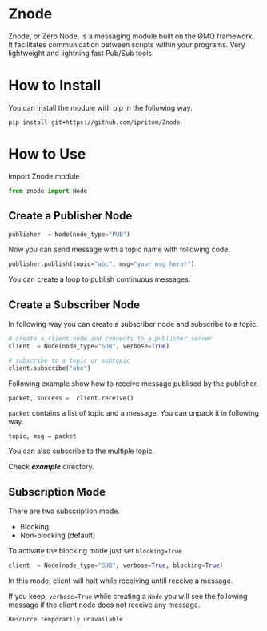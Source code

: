 # Znode 
Znode, or Zero Node, is a messaging module built on the ØMQ framework. It facilitates communication between scripts within your programs. Very lightweight and lightning fast Pub/Sub tools.

# How to Install
You can install the module with pip in the following way. 
```
pip install git+https://github.com/ipritom/Znode 
```
# How to Use
Import Znode module
```py
from znode import Node
```
## Create a Publisher Node

```py
publisher  = Node(node_type="PUB")
```
Now you can send message with a topic name with following code.
```py
publisher.publish(topic="abc", msg="your msg here!")
```
You can create a loop to publish continuous messages. 

## Create a Subscriber Node
In following way you can create a subscriber node and subscribe to a topic.

```py
# create a client node and connects to a publisher server
client  = Node(node_type="SUB", verbose=True)

# subscribe to a topic or subtopic
client.subscribe("abc")
```
Following example show how to receive message publised by the publisher.

```py
packet, success =  client.receive()
```
`packet` contains a list of topic and a message. You can unpack it in following way. 

```
topic, msg = packet
```

You can also subscribe to the multiple topic. 

Check ***example*** directory. 

## Subscription Mode
There are two subscription mode. 
* Blocking
* Non-blocking (default)

To activate the blocking mode just set `blocking=True`
```py
client  = Node(node_type="SUB", verbose=True, blocking=True)
```
In this mode, client will halt while receiving untill receive a message. 

If you keep, `verbose=True` while creating a `Node` you will see the following message if the client node does not receive any message.
```
Resource temporarily unavailable
```
